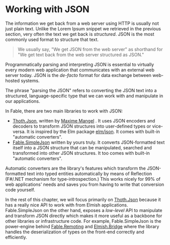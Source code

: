 # Working with JSON

The information we get back from a web server using HTTP is usually not just plain text. Unlike the Lorem Ipsum snippet we retrieved in the previous section, very often the text we get back is *structured*. JSON is the most commonly used format to structure that text.

> We usually say, "We get JSON from the web server" as shorthand for "We get text back from the web server structured as JSON."

Programmatically parsing and interpreting JSON is essential to virtually every modern web application that communicates with an external web server today. JSON is the *de-facto* format for data exchange between web-hosted systems.

The phrase "parsing the JSON" refers to converting the JSON text into a structured, language-specific type that we can work with and manipulate in our applications.

In Fable, there are two main libraries to work with JSON:
 - [Thoth.Json](https://mangelmaxime.github.io/Thoth/json/v3.html), written by [Maxime Mangel](https://github.com/MangelMaxime) . It uses JSON encoders and decoders to transform JSON structures into user-defined types or vice-versa. It is inspired by the Elm package [elm/json](https://package.elm-lang.org/packages/elm/json/latest/). It comes with built-in "automatic converters".
 - [Fable.SimpleJson](https://github.com/Zaid-Ajaj/Fable.SimpleJson) written by yours truly. It converts JSON-formatted text itself into a JSON structure that can be manipulated, searched and transformed into other JSON structures. It too comes with built-in "automatic converters".

Automatic converters are the library's features which transform the JSON-formatted text into typed entities automatically by means of Reflection (F#/.NET mechanism for type-introspection.) This works nicely for 99% of web applications' needs and saves you from having to write that conversion code yourself.

In the rest of this chapter, we will focus primarily on [Thoth.Json](https://mangelmaxime.github.io/Thoth/json/v3.html) because it has a really nice API to work with from Elmish applications. Fable.SimpleJson on the other hand, exposes a *low-level* API to manipulate and transform JSON directly which makes it more useful as a backbone for other libraries or infrastructure code. For example, Fable.SimpleJson is the power-engine behind [Fable.Remoting](https://github.com/Zaid-Ajaj/Fable.Remoting) and [Elmish.Bridge](https://github.com/Nhowka/Elmish.Bridge) where the library handles the deserialization of types on the front-end correctly and efficiently.
